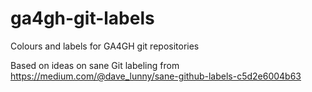 # ga4gh-git-labels
Colours and labels for GA4GH git repositories

Based on ideas on sane Git labeling from https://medium.com/@dave_lunny/sane-github-labels-c5d2e6004b63


